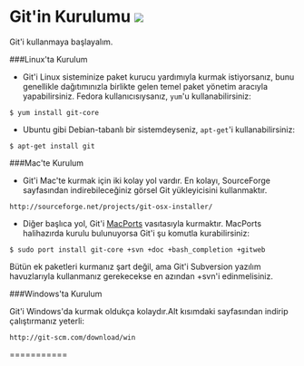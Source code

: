 Git'in Kurulumu  ![][1]
===============

Git'i kullanmaya başlayalım.

###Linux'ta Kurulum

* Git'i Linux sisteminize paket kurucu yardımıyla kurmak istiyorsanız, bunu genellikle dağıtımınızla birlikte gelen temel paket yönetim aracıyla yapabilirsiniz. Fedora kullanıcısıysanız, `yum`'u kullanabilirsiniz:

`$ yum install git-core`

* Ubuntu gibi Debian-tabanlı bir sistemdeyseniz, `apt-get`'i kullanabilirsiniz:

`$ apt-get install git`

###Mac'te Kurulum

* Git'i Mac'te kurmak için iki kolay yol vardır. En kolayı, SourceForge sayfasından indirebileceğiniz görsel Git yükleyicisini kullanmaktır.

`http://sourceforge.net/projects/git-osx-installer/`

* Diğer başlıca yol, Git'i [MacPorts](http://www.macports.org) vasıtasıyla kurmaktır. MacPorts halihazırda kurulu bulunuyorsa Git'i şu komutla kurabilirsiniz:

`$ sudo port install git-core +svn +doc +bash_completion +gitweb`

Bütün ek paketleri kurmanız şart değil, ama Git'i Subversion yazılım havuzlarıyla kullanmanız gerekecekse en azından +svn'i edinmelisiniz.

###Windows'ta Kurulum

Git'i Windows'da kurmak oldukça kolaydır.Alt kısımdaki sayfasından indirip çalıştırmanız yeterli:

`http://git-scm.com/download/win`

===========

[1]: ..//images/install.png